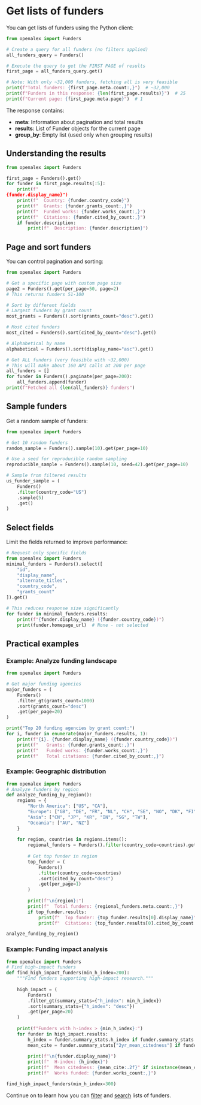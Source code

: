 # Get lists of funders

You can get lists of funders using the Python client:

```python
from openalex import Funders

# Create a query for all funders (no filters applied)
all_funders_query = Funders()

# Execute the query to get the FIRST PAGE of results
first_page = all_funders_query.get()

# Note: With only ~32,000 funders, fetching all is very feasible
print(f"Total funders: {first_page.meta.count:,}")  # ~32,000
print(f"Funders in this response: {len(first_page.results)}")  # 25
print(f"Current page: {first_page.meta.page}")  # 1
```

The response contains:
- **meta**: Information about pagination and total results
- **results**: List of Funder objects for the current page
- **group_by**: Empty list (used only when grouping results)

## Understanding the results

```python
from openalex import Funders

first_page = Funders().get()
for funder in first_page.results[:5]:
    print(f"
{funder.display_name}")
    print(f"  Country: {funder.country_code}")
    print(f"  Grants: {funder.grants_count:,}")
    print(f"  Funded works: {funder.works_count:,}")
    print(f"  Citations: {funder.cited_by_count:,}")
    if funder.description:
        print(f"  Description: {funder.description}")
```

## Page and sort funders

You can control pagination and sorting:

```python
from openalex import Funders

# Get a specific page with custom page size
page2 = Funders().get(per_page=50, page=2)
# This returns funders 51-100

# Sort by different fields
# Largest funders by grant count
most_grants = Funders().sort(grants_count="desc").get()

# Most cited funders
most_cited = Funders().sort(cited_by_count="desc").get()

# Alphabetical by name
alphabetical = Funders().sort(display_name="asc").get()

# Get ALL funders (very feasible with ~32,000)
# This will make about 160 API calls at 200 per page
all_funders = []
for funder in Funders().paginate(per_page=200):
    all_funders.append(funder)
print(f"Fetched all {len(all_funders)} funders")
```

## Sample funders

Get a random sample of funders:

```python
from openalex import Funders

# Get 10 random funders
random_sample = Funders().sample(10).get(per_page=10)

# Use a seed for reproducible random sampling
reproducible_sample = Funders().sample(10, seed=42).get(per_page=10)

# Sample from filtered results
us_funder_sample = (
    Funders()
    .filter(country_code="US")
    .sample(5)
    .get()
)
```

## Select fields

Limit the fields returned to improve performance:


```python
# Request only specific fields
from openalex import Funders
minimal_funders = Funders().select([
    "id", 
    "display_name",
    "alternate_titles",
    "country_code",
    "grants_count"
]).get()

# This reduces response size significantly
for funder in minimal_funders.results:
    print(f"{funder.display_name} ({funder.country_code})")
    print(funder.homepage_url)  # None - not selected
```

## Practical examples

### Example: Analyze funding landscape

```python
from openalex import Funders

# Get major funding agencies
major_funders = (
    Funders()
    .filter_gt(grants_count=1000)
    .sort(grants_count="desc")
    .get(per_page=20)
)

print("Top 20 funding agencies by grant count:")
for i, funder in enumerate(major_funders.results, 1):
    print(f"{i}. {funder.display_name} ({funder.country_code})")
    print(f"   Grants: {funder.grants_count:,}")
    print(f"   Funded works: {funder.works_count:,}")
    print(f"   Total citations: {funder.cited_by_count:,}")
```

### Example: Geographic distribution

```python
from openalex import Funders
# Analyze funders by region
def analyze_funding_by_region():
    regions = {
        "North America": ["US", "CA"],
        "Europe": ["GB", "DE", "FR", "NL", "CH", "SE", "NO", "DK", "FI"],
        "Asia": ["CN", "JP", "KR", "IN", "SG", "TW"],
        "Oceania": ["AU", "NZ"]
    }
    
    for region, countries in regions.items():
        regional_funders = Funders().filter(country_code=countries).get()
        
        # Get top funder in region
        top_funder = (
            Funders()
            .filter(country_code=countries)
            .sort(cited_by_count="desc")
            .get(per_page=1)
        )
        
        print(f"\n{region}:")
        print(f"  Total funders: {regional_funders.meta.count:,}")
        if top_funder.results:
            print(f"  Top funder: {top_funder.results[0].display_name}")
            print(f"  Citations: {top_funder.results[0].cited_by_count:,}")

analyze_funding_by_region()
```

### Example: Funding impact analysis

```python
from openalex import Funders
# Find high-impact funders
def find_high_impact_funders(min_h_index=200):
    """Find funders supporting high-impact research."""
    
    high_impact = (
        Funders()
        .filter_gt(summary_stats={"h_index": min_h_index})
        .sort(summary_stats={"h_index": "desc"})
        .get(per_page=20)
    )
    
    print(f"Funders with h-index > {min_h_index}:")
    for funder in high_impact.results:
        h_index = funder.summary_stats.h_index if funder.summary_stats else "N/A"
        mean_cite = funder.summary_stats["2yr_mean_citedness"] if funder.summary_stats else "N/A"
        
        print(f"\n{funder.display_name}")
        print(f"  H-index: {h_index}")
        print(f"  Mean citedness: {mean_cite:.2f}" if isinstance(mean_cite, float) else f"  Mean citedness: {mean_cite}")
        print(f"  Works funded: {funder.works_count:,}")

find_high_impact_funders(min_h_index=300)
```

Continue on to learn how you can [filter](filter-funders.md) and [search](search-funders.md) lists of funders.
